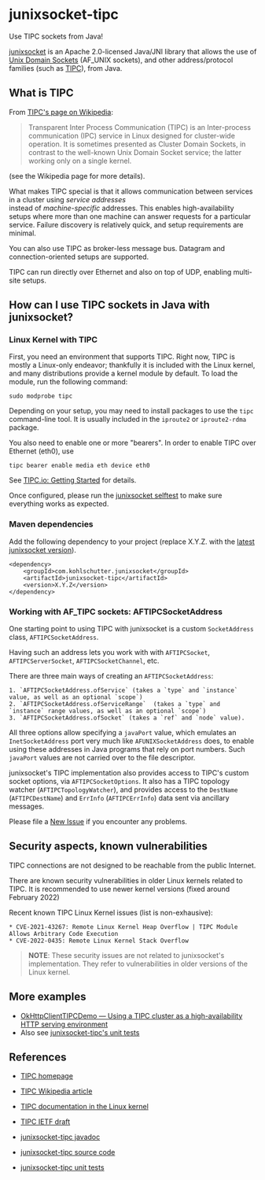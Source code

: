 # junixsocket-tipc

Use TIPC sockets from Java!

[junixsocket](https://kohlschutter.github.io/junixsocket/) is an Apache 2.0-licensed Java/JNI library that allows the use of
[Unix Domain Sockets](https://en.wikipedia.org/wiki/Unix_domain_socket) (AF_UNIX sockets), and
other address/protocol families (such as [TIPC](http://tipc.io/)), from Java.

## What is TIPC

From [TIPC's page on Wikipedia](https://en.wikipedia.org/wiki/Transparent_Inter-process_Communication):

> Transparent Inter Process Communication (TIPC) is an Inter-process communication (IPC) service in Linux designed for cluster-wide operation. It is sometimes presented as Cluster Domain Sockets, in contrast to the well-known Unix Domain Socket service; the latter working only on a single kernel.

(see the Wikipedia page for more details).

What makes TIPC special is that it allows communication between services in a cluster using  _service addresses_  
instead of  _machine-specific_  addresses. This enables high-availability setups where more than one
machine can answer requests for a particular service. Failure discovery is relatively quick, and
setup requirements are minimal.

You can also use TIPC as broker-less message bus. Datagram and connection-oriented setups are supported. 

TIPC can run directly over Ethernet and also on top of UDP, enabling multi-site setups.

## How can I use TIPC sockets in Java with junixsocket?

### Linux Kernel with TIPC

First, you need an environment that supports TIPC. Right now, TIPC is mostly a Linux-only endeavor;
thankfully it is included with the Linux kernel, and many distributions provide a kernel module
by default. To load the module, run the following command:

    sudo modprobe tipc

Depending on your setup, you may need to install packages to use the `tipc` command-line tool. It
is usually included in the `iproute2` or `iproute2-rdma` package.

You also need to enable one or more "bearers". In order to enable TIPC over Ethernet (eth0), use

    tipc bearer enable media eth device eth0

See [TIPC.io: Getting Started](http://tipc.io/getting_started.html) for details.

Once configured, please run the [junixsocket selftest](https://kohlschutter.github.io/junixsocket/selftest.html)
to make sure everything works as expected.

### Maven dependencies

Add the following dependency to your project (replace X.Y.Z. with the
[latest junixsocket version](https://kohlschutter.github.io/junixsocket/changelog.html)).

    <dependency>
        <groupId>com.kohlschutter.junixsocket</groupId>
        <artifactId>junixsocket-tipc</artifactId>
        <version>X.Y.Z</version>
    </dependency>

### Working with AF_TIPC sockets: AFTIPCSocketAddress

One starting point to using TIPC with junixsocket is a custom `SocketAddress` class, `AFTIPCSocketAddress`.

Having such an address lets you work with with `AFTIPCSocket`, `AFTIPCServerSocket`, `AFTIPCSocketChannel`, etc.

There are three main ways of creating an `AFTIPCSocketAddress`:

    1. `AFTIPCSocketAddress.ofService` (takes a `type` and `instance` value, as well as an optional `scope`)
    2. `AFTIPCSocketAddress.ofServiceRange`  (takes a `type` and `instance` range values, as well as an optional `scope`)
    3. `AFTIPCSocketAddress.ofSocket` (takes a `ref` and `node` value).

All three options allow specifying a `javaPort` value, which emulates an `InetSocketAddress` port
very much like `AFUNIXSocketAddress` does, to enable using these addresses in Java programs that rely
on port numbers. Such `javaPort` values are not carried over to the file descriptor.

junixsocket's TIPC implementation also provides access to TIPC's custom socket options, via
`AFTIPCSocketOptions`. It also has a TIPC topology watcher (`AFTIPCTopologyWatcher`), and provides
access to the `DestName` (`AFTIPCDestName`) and `ErrInfo` (`AFTIPCErrInfo`) data sent via ancillary messages.

Please file a [New Issue](https://github.com/kohlschutter/junixsocket/issues) if you encounter any problems.

## Security aspects, known vulnerabilities

TIPC connections are not designed to be reachable from the public Internet.

There are known security vulnerabilities in older Linux kernels related to TIPC. It is recommended
to use newer kernel versions (fixed around February 2022)

Recent known TIPC Linux Kernel issues (list is non-exhausive):

    * CVE-2021-43267: Remote Linux Kernel Heap Overflow | TIPC Module Allows Arbitrary Code Execution
    * CVE-2022-0435: Remote Linux Kernel Stack Overflow

> **NOTE**: These security issues are not related to junixsocket's implementation. They refer to
vulnerabilities in older versions of the Linux kernel.

## More examples

* [OkHttpClientTIPCDemo — Using a TIPC cluster as a high-availability HTTP serving environment](https://kohlschutter.github.io/junixsocket/junixsocket-demo/xref/org/newsclub/net/unix/demo/okhttp/OkHttpClientTIPCDemo.html)
* Also see [junixsocket-tipc's unit tests](https://kohlschutter.github.io/junixsocket/junixsocket-tipc/xref-test/index.html)

## References

* [TIPC homepage](http://tipc.io/)
* [TIPC Wikipedia article](https://en.wikipedia.org/wiki/Transparent_Inter-process_Communication)
* [TIPC documentation in the Linux kernel](https://www.kernel.org/doc/html/latest/networking/tipc.html)
* [TIPC IETF draft](https://datatracker.ietf.org/doc/html/draft-maloy-tipc-01.txt)

* [junixsocket-tipc javadoc](https://kohlschutter.github.io/junixsocket/junixsocket-tipc/apidocs/org.newsclub.net.unix.tipc/module-summary.html)
* [junixsocket-tipc source code](https://kohlschutter.github.io/junixsocket/junixsocket-tipc/xref/index.html)
* [junixsocket-tipc unit tests](https://kohlschutter.github.io/junixsocket/junixsocket-tipc/xref-test/index.html)
